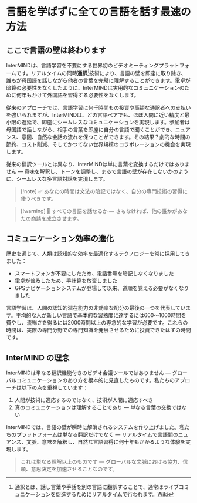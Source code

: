 # 言語を学ばずに全ての言語を話す最速の方法

## ここで言語の壁は終わります

InterMINDは、言語学習を不要にする世界初のビデオミーティングプラットフォームです。リアルタイムの同時**通訳**[^1]技術により、言語の壁を即座に取り除き、誰もが母国語を話しながら他者の言葉を完璧に理解することができます。電卓が暗算の必要性をなくしたように、InterMINDは実用的なコミュニケーションのために何年もかけて外国語を習得する必要性をなくします。

従来のアプローチでは、言語学習に何千時間もの投資や高額な通訳者への支払いを強いられますが、InterMINDは、どの言語ペアでも、ほぼ人間に近い精度と最小限の遅延で、即座にシームレスなコミュニケーションを実現します。参加者は母国語で話しながら、相手の言葉を即座に自分の言語で聞くことができ、ニュアンス、意図、自然な会話の流れを保つことができます。その結果？劇的な時間の節約、コスト削減、そしてかつてない世界規模のコラボレーションの機会を実現します。

従来の翻訳ツールとは異なり、InterMINDは単に言葉を変換するだけではありません — 意味を解釈し、トーンを調整し、まるで言語の壁が存在しないかのように、シームレスな多言語対話を実現します。

[^1]: 通訳とは、話し言葉や手話を別の言語に翻訳することで、通常はライブコミュニケーションを促進するためにリアルタイムで行われます。[Wiki](https://en.wikipedia.org/wiki/Language_interpretation)

> [!note] ✅ あなたの時間は文法の暗記ではなく、自分の専門技術の習得に使うべきです。

> [!warning] 🛑 すべての言語を話せるか — さもなければ、他の誰かがあなたの商談を成立させます。

## コミュニケーション効率の進化

歴史を通じて、人類は認知的な効率を最適化するテクノロジーを常に採用してきました：

- スマートフォンが不要にしたため、電話番号を暗記しなくなりました
- 電卓が普及したため、手計算を放棄しました
- GPSナビゲーションシステムが登場して以来、道順を覚える必要がなくなりました

言語学習は、人間の認知的潜在能力の非効率な配分の最後の一つを代表しています。平均的な人が新しい言語で基本的な習熟度に達するには600〜1000時間を費やし、流暢さを得るには2000時間以上の専念的な学習が必要です。これらの時間は、実際の専門分野での専門知識を発展させるために投資できたはずの時間です。

## InterMIND の理念

InterMINDは単なる翻訳機能付きのビデオ会議ツールではありません — グローバルコミュニケーションのあり方を根本的に見直したものです。私たちのアプローチは以下の点を重視しています：

1. 人間が技術に適応するのではなく、技術が人間に適応すべき
2. 真のコミュニケーションは理解することであり — 単なる言葉の交換ではない

InterMINDでは、言語の壁が瞬時に解消されるシステムを作り上げました。私たちのプラットフォームは単なる翻訳だけでなく — リアルタイムで言語間のニュアンス、文脈、意味を解釈し、自然な言語習得に何十年もかかるような体験を実現します。

> これは単なる理解以上のものです — グローバルな文脈における協力、信頼、意思決定を加速させることなのです。